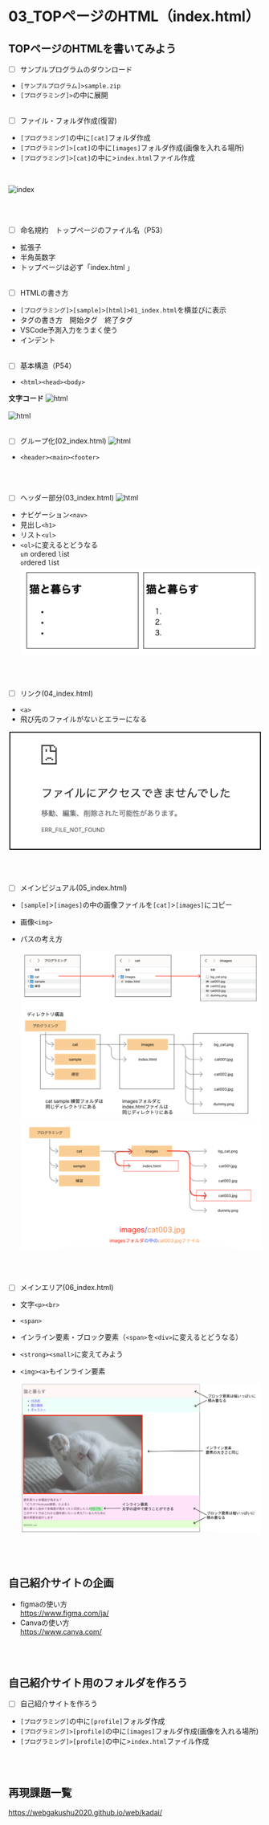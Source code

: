 
# **03_TOPページのHTML（index.html）**

## **TOPページのHTMLを書いてみよう**

- [ ] サンプルプログラムのダウンロード
- `[サンプルプログラム]>sample.zip`
- `[プログラミング]>`の中に展開
<br><br>

- [ ] ファイル・フォルダ作成(復習) 
- `[プログラミング]`の中に`[cat]`フォルダ作成
- `[プログラミング]>[cat]`の中に`[images]`フォルダ作成(画像を入れる場所)
- `[プログラミング]>[cat]`の中に>`index.html`ファイル作成 

<br>

![index](img/03_index1-1.png)

<br><br>

- [ ] 命名規約　トップページのファイル名（P53）
- 拡張子
- 半角英数字
- トップページは必ず「index.html 」
<br><br>

- [ ] HTMLの書き方
- `[プログラミング]>[sample]>[html]>01_index.html`を横並びに表示
- タグの書き方　開始タグ　終了タグ
- VSCode予測入力をうまく使う
- インデント
<br><br>

- [ ] 基本構造（P54）
- `<html><head><body>`

**文字コード**
![html](img/03_index1-2.png)
<br><br>
![html](img/03_index1-3.png)
<br><br>

- [ ] グループ化(02_index.html)
![html](img/03_index1-4.png)

- `<header><main><footer>`

<br><br>

- [ ] ヘッダー部分(03_index.html)
![html](img/03_index1-5.png)

- ナビゲーション`<nav>`
- 見出し`<h1>`
- リスト`<ul>`
- `<ol>`に変えるとどうなる  
  `u`n ordered `l`ist  
  `o`rdered `l`ist
![html](img/03_index1-6.png)

<br><br>

- [ ] リンク(04_index.html)  
- `<a>`
- 飛び先のファイルがないとエラーになる

![html](img/03_index1-7.png)

<br><br>

- [ ] メインビジュアル(05_index.html)
- `[sample]`>`[images]`の中の画像ファイルを`[cat]`>`[images]`にコピー
- 画像`<img>`
- パスの考え方  
  
  ![html](img/03_index1-8.png)
  ![html](img/03_index1-9.png)

<br><br>
  
- [ ] メインエリア(06_index.html)  
- 文字`<p><br>`
- `<span>`
- インライン要素・ブロック要素（`<span>`を`<div>`に変えるとどうなる）
- `<strong><small>`に変えてみよう
- `<img><a>`もインライン要素

  ![html](img/03_index1-10.png)

<br><br>

## **自己紹介サイトの企画**

- figmaの使い方  
  https://www.figma.com/ja/
- Canvaの使い方  
  https://www.canva.com/

<br><br>

## **自己紹介サイト用のフォルダを作ろう**

- [ ] 自己紹介サイトを作ろう
- `[プログラミング]`の中に`[profile]`フォルダ作成
- `[プログラミング]>[profile]`の中に`[images]`フォルダ作成(画像を入れる場所)
- `[プログラミング]>[profile]`の中に>`index.html`ファイル作成

<br><br>

## **再現課題一覧**

https://webgakushu2020.github.io/web/kadai/

